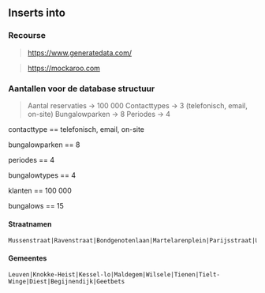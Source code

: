 ## Inserts into

### Recourse
> https://www.generatedata.com/


> https://mockaroo.com

### Aantallen voor de database structuur

> Aantal reservaties -> 100 000
> Contacttypes -> 3 (telefonisch, email, on-site)
> Bungalowparken -> 8
> Periodes -> 4
> 


contacttype == telefonisch, email, on-site


bungalowparken == 8


periodes == 4


bungalowtypes == 4


klanten == 100 000


bungalows == 15


#### Straatnamen
```
Mussenstraat|Ravenstraat|Bondgenotenlaan|Martelarenplein|Parijsstraat|Urselweg|Kemmelbergstraat
```
#### Gemeentes
```
Leuven|Knokke-Heist|Kessel-lo|Maldegem|Wilsele|Tienen|Tielt-Winge|Diest|Begijnendijk|Geetbets
```
<!--stackedit_data:
eyJoaXN0b3J5IjpbLTEzOTQzMDk5NjksLTU0NDU4MDA4MywxOD
U0MzUyNDI5LDY2MzUzMjg5LC05NTUyNDkxMDddfQ==
-->